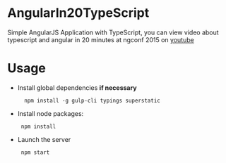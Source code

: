 # AngularIn20TypeScript

Simple AngularJS Application with TypeScript, you can view video about typescript and angular in 20 minutes at ngconf 2015 on [youtube](https://www.youtube.com/watch?list=PLOETEcp3DkCoNnlhE-7fovYvqwVPrRiY7&feature=player_embedded&v=U7NYTKgkZgo)

# Usage

- Install global dependencies **if necessary**

  ```
    npm install -g gulp-cli typings superstatic
  ```

- Install node packages:

  ```
   npm install
  ```

- Launch the server

  ```
   npm start
  ```
